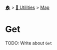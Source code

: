 <!--startTocHeader-->
[🏠](../../README.md) > [🔧 Utilities](../README.md) > [Map](README.md)
# Get
<!--endTocHeader-->
TODO: Write about `Get`
<!--startTocSubtopic-->

<!--endTocSubtopic-->